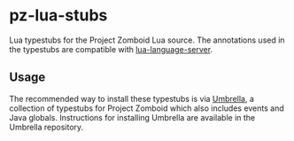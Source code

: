 # pz-lua-stubs

Lua typestubs for the Project Zomboid Lua source.
The annotations used in the typestubs are compatible with [lua-language-server](https://github.com/LuaLS/lua-language-server).

## Usage

The recommended way to install these typestubs is via [Umbrella](https://github.com/asledgehammer/Umbrella),
a collection of typestubs for Project Zomboid which also includes events and Java globals.
Instructions for installing Umbrella are available in the Umbrella repository.
